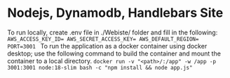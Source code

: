 # Nodejs, Dynamodb, Handlebars Site #
To run locally, create .env file in ./Webiste/ folder and fill in the following:
``AWS_ACCESS_KEY_ID=
AWS_SECRET_ACCESS_KEY=
AWS_DEFAULT_REGION=
PORT=3001
``
To run the application as a docker container using docker desktop; use the following command to build the container and mount the container to a local directory. ``docker run -v "<path>/:/app" -w /app -p 3001:3001 node:18-slim bash -c "npm install && node app.js"``

